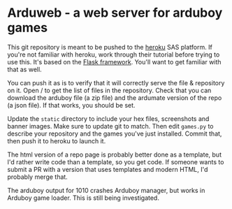 # Arduweb - a web server for arduboy games

This git repository is meant to be pushed to the
[heroku](https://www.heroku.com/) SAS platform. If you're not familiar
with heroku, work through their tutorial before trying to use
this. It's based on the
[Flask framework](http://flask.pocoo.org/). You'll want to get
familiar with that as well.

You can push it as is to verify that it will correctly serve the file
& repository on it. Open / to get the list of files in the
repository. Check that you can download the arduboy file (a zip file)
and the ardumate version of the repo (a json file). If that works, you
should be set.

Update the `static` directory to include your hex files, screenshots
and banner images. Make sure to update git to match. Then edit
`games.py` to describe your repository and the games you've just
installed. Commit that, then push it to heroku to launch it.

The html version of a repo page is probably better done as a template,
but I'd rather write code than a template, so you get code. If someone
wants to submit a PR with a version that uses templates and modern
HTML, I'd probably merge that.

The arduboy output for 1010 crashes Arduboy manager, but works in
Arduboy game loader. This is still being investigated.
